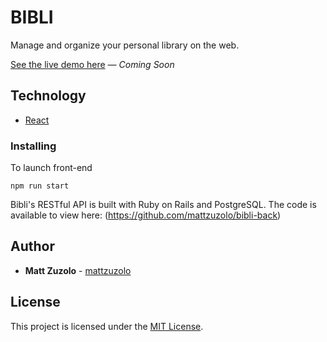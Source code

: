 # BIBLI

Manage and organize your personal library on the web.

[See the live demo here](https://mattzuzolo.com/) *— Coming Soon*

## Technology

* [React](https://reactjs.org/)

### Installing

To launch front-end

```
npm run start
```

Bibli's RESTful API is built with Ruby on Rails and PostgreSQL. The code is available to view here: (https://github.com/mattzuzolo/bibli-back)

## Author

* **Matt Zuzolo** - [mattzuzolo](https://mattzuzolo.github.io/)

 ## License 
 
 This project is licensed under the [MIT License](https://opensource.org/licenses/MIT).
